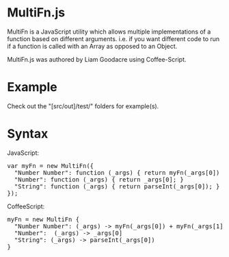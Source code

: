 # MultiFn.js
MultiFn is a JavaScript utility which allows multiple implementations of a function based on different arguments.  i.e. if you want different code to run if a function is called with an Array as opposed to an Object.

MultiFn.js was authored by Liam Goodacre using Coffee-Script.

# Example
Check out the "[src/out]/test/" folders for example(s).

# Syntax
JavaScript:
<pre>
var myFn = new MultiFn({
  "Number Number": function (_args) { return myFn(_args[0]) + myFn(_args[1]); }
  "Number": function (_args) { return _args[0]; }
  "String": function (_args) { return parseInt(_args[0]); }
});
</pre>

CoffeeScript:
<pre>
myFn = new MultiFn {
  "Number Number": (_args) -> myFn(_args[0]) + myFn(_args[1])
  "Number":  (_args) -> _args[0]
  "String": (_args) -> parseInt(_args[0])
}
</pre>